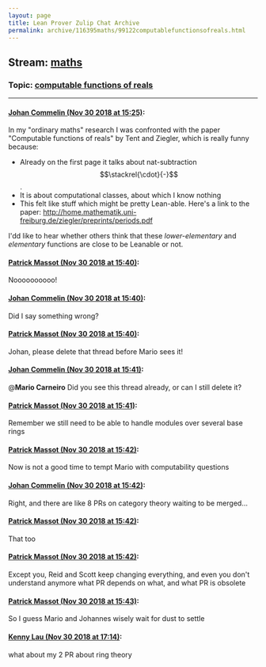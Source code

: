 ```yaml
---
layout: page
title: Lean Prover Zulip Chat Archive 
permalink: archive/116395maths/99122computablefunctionsofreals.html
---
```


## Stream: [maths](index.html)
### Topic: [computable functions of reals](99122computablefunctionsofreals.html)

---

#### [Johan Commelin (Nov 30 2018 at 15:25)](https://leanprover.zulipchat.com/#narrow/stream/116395-maths/topic/computable%20functions%20of%20reals/near/148864065):
In my "ordinary maths" research I was confronted with the paper "Computable functions of reals" by Tent and Ziegler, which is really funny because:
* Already on the first page it talks about nat-subtraction $$\stackrel{\cdot}{-}$$.
* It is about computational classes, about which I know nothing
* This felt like stuff which might be pretty Lean-able.
Here's a link to the paper: http://home.mathematik.uni-freiburg.de/ziegler/preprints/periods.pdf

I'dd like to hear whether others think that these *lower-elementary* and *elementary* functions are close to be Leanable or not.

#### [Patrick Massot (Nov 30 2018 at 15:40)](https://leanprover.zulipchat.com/#narrow/stream/116395-maths/topic/computable%20functions%20of%20reals/near/148865047):
Noooooooooo!

#### [Johan Commelin (Nov 30 2018 at 15:40)](https://leanprover.zulipchat.com/#narrow/stream/116395-maths/topic/computable%20functions%20of%20reals/near/148865073):
Did I say something wrong?

#### [Patrick Massot (Nov 30 2018 at 15:40)](https://leanprover.zulipchat.com/#narrow/stream/116395-maths/topic/computable%20functions%20of%20reals/near/148865076):
Johan, please delete that thread before Mario sees it!

#### [Johan Commelin (Nov 30 2018 at 15:41)](https://leanprover.zulipchat.com/#narrow/stream/116395-maths/topic/computable%20functions%20of%20reals/near/148865089):
@**Mario Carneiro** Did you see this thread already, or can I still delete it?

#### [Patrick Massot (Nov 30 2018 at 15:41)](https://leanprover.zulipchat.com/#narrow/stream/116395-maths/topic/computable%20functions%20of%20reals/near/148865111):
Remember we still need to be able to handle modules over several base rings

#### [Patrick Massot (Nov 30 2018 at 15:42)](https://leanprover.zulipchat.com/#narrow/stream/116395-maths/topic/computable%20functions%20of%20reals/near/148865165):
Now is not a good time to tempt Mario with computability questions

#### [Johan Commelin (Nov 30 2018 at 15:42)](https://leanprover.zulipchat.com/#narrow/stream/116395-maths/topic/computable%20functions%20of%20reals/near/148865167):
Right, and there are like 8 PRs on category theory waiting to be merged...

#### [Patrick Massot (Nov 30 2018 at 15:42)](https://leanprover.zulipchat.com/#narrow/stream/116395-maths/topic/computable%20functions%20of%20reals/near/148865172):
That too

#### [Patrick Massot (Nov 30 2018 at 15:42)](https://leanprover.zulipchat.com/#narrow/stream/116395-maths/topic/computable%20functions%20of%20reals/near/148865198):
Except you, Reid and Scott keep changing everything, and even you don't understand anymore what PR depends on what, and what PR is obsolete

#### [Patrick Massot (Nov 30 2018 at 15:43)](https://leanprover.zulipchat.com/#narrow/stream/116395-maths/topic/computable%20functions%20of%20reals/near/148865226):
So I guess Mario and Johannes wisely wait for dust to settle

#### [Kenny Lau (Nov 30 2018 at 17:14)](https://leanprover.zulipchat.com/#narrow/stream/116395-maths/topic/computable%20functions%20of%20reals/near/148871171):
what about my 2 PR about ring theory

